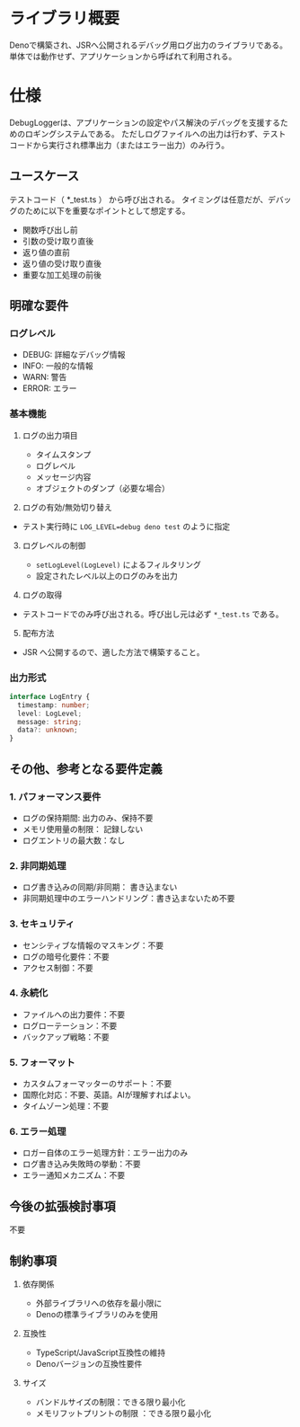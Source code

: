 # ライブラリ概要
Denoで構築され、JSRへ公開されるデバッグ用ログ出力のライブラリである。
単体では動作せず、アプリケーションから呼ばれて利用される。

# 仕様
DebugLoggerは、アプリケーションの設定やパス解決のデバッグを支援するためのロギングシステムである。
ただしログファイルへの出力は行わず、テストコードから実行され標準出力（またはエラー出力）のみ行う。

## ユースケース
テストコード（ *_test.ts ） から呼び出される。
タイミングは任意だが、デバッグのために以下を重要なポイントとして想定する。
- 関数呼び出し前
- 引数の受け取り直後
- 返り値の直前
- 返り値の受け取り直後
- 重要な加工処理の前後

## 明確な要件

### ログレベル
- DEBUG: 詳細なデバッグ情報
- INFO: 一般的な情報
- WARN: 警告
- ERROR: エラー

### 基本機能
1. ログの出力項目
   - タイムスタンプ
   - ログレベル
   - メッセージ内容
   - オブジェクトのダンプ（必要な場合）

2. ログの有効/無効切り替え
  - テスト実行時に `LOG_LEVEL=debug deno test` のように指定

3. ログレベルの制御
   - `setLogLevel(LogLevel)` によるフィルタリング
   - 設定されたレベル以上のログのみを出力

4. ログの取得
  - テストコードでのみ呼び出される。呼び出し元は必ず `*_test.ts` である。

5. 配布方法
  - JSR へ公開するので、適した方法で構築すること。

### 出力形式
```typescript
interface LogEntry {
  timestamp: number;
  level: LogLevel;
  message: string;
  data?: unknown;
}
```

## その他、参考となる要件定義

### 1. パフォーマンス要件
- ログの保持期間: 出力のみ、保持不要
- メモリ使用量の制限： 記録しない
- ログエントリの最大数：なし

### 2. 非同期処理
- ログ書き込みの同期/非同期： 書き込まない
- 非同期処理中のエラーハンドリング：書き込まないため不要

### 3. セキュリティ
- センシティブな情報のマスキング：不要
- ログの暗号化要件：不要
- アクセス制御：不要

### 4. 永続化
- ファイルへの出力要件：不要
- ログローテーション：不要
- バックアップ戦略：不要

### 5. フォーマット
- カスタムフォーマッターのサポート：不要
- 国際化対応：不要、英語。AIが理解すればよい。
- タイムゾーン処理：不要

### 6. エラー処理
- ロガー自体のエラー処理方針：エラー出力のみ
- ログ書き込み失敗時の挙動：不要
- エラー通知メカニズム：不要

## 今後の拡張検討事項
不要

## 制約事項

1. 依存関係
   - 外部ライブラリへの依存を最小限に
   - Denoの標準ライブラリのみを使用

2. 互換性
   - TypeScript/JavaScript互換性の維持
   - Denoバージョンの互換性要件

3. サイズ
   - バンドルサイズの制限：できる限り最小化
   - メモリフットプリントの制限 ：できる限り最小化


